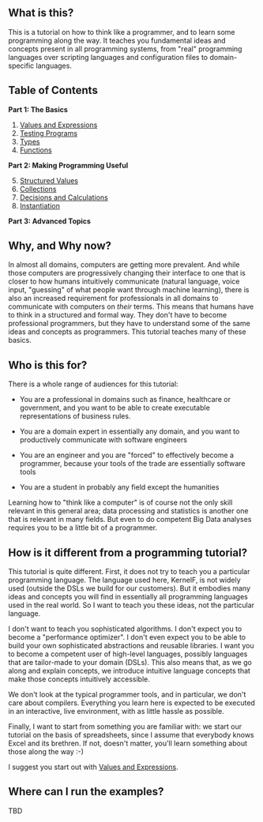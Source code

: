 ## What is this?

This is a tutorial on how to think like a programmer, and to learn some
programming along the way. It teaches you fundamental ideas and concepts
present in all programming systems, from "real" programming languages
over scripting languages and configuration files to domain-specific
languages.


## Table of Contents



**Part 1: The Basics**

1. [Values and Expressions](src/chapter01_values/index.md)
2. [Testing Programs](src/chapter02_testing/index.md)
3. [Types](src/chapter03_types/index.md)
4. [Functions](src/chapter04_functions/index.md)

**Part 2: Making Programming Useful**

5. [Structured Values](src/chapter05_structured/index.md)
6. [Collections](src/chapter06_collections/index.md)
7. [Decisions and Calculations](src/chapter07_decAndCalc/index.md)
8. [Instantiation](src/chapter08_instantiation/index.md)

**Part 3: Advanced Topics**



## Why, and Why now?

In almost all domains, computers are getting more prevalent. And while
those computers are progressively changing their interface to one that
is closer to how humans intuitively communicate (natural language, voice
input, "guessing" of what people want through machine learning), there
is also an increased requirement for professionals in all domains to
communicate with computers on _their_ terms. This means that humans have
to think in a structured and formal way. They don't have to become
professional programmers, but they have to understand some of the same
ideas and concepts as programmers. This tutorial teaches many of these
basics. 

## Who is this for?

There is a whole range of audiences for this tutorial:

* You are a professional in domains such as finance, healthcare or government, and
  you want to be able to create executable representations of business rules.
  
* You are a domain expert in essentially any domain, and you want to productively
  communicate with software engineers
  
* You are an engineer and you are "forced" to effectively become a programmer,
  because your tools of the trade are essentially software tools  

* You are a student in probably any field except the humanities

Learning how to "think like a computer" is of course not the only skill
relevant in this general area; data processing and statistics is another
one that is relevant in many fields. But even to do competent Big Data
analyses requires you to be a little bit of a programmer.


## How is it different from a programming tutorial?

This tutorial is quite different. First, it does not try to teach you a
particular programming language. The language used here, KernelF, is not
widely used (outside the DSLs we build for our customers). But it
embodies many ideas and concepts you will find in essentially all
programming languages used in the real world. So I want to teach you
these ideas, not the particular language.

I don't want to teach you sophisticated algorithms. I don't expect you
to become a "performance optimizer". I don't even expect you to be able
to build your own sophisticated abstractions and reusable libraries. I
want you to become a competent user of high-level languages, possibly
languages that are tailor-made to your domain (DSLs). This also means that,
as we go along and explain concepts, we introduce intuitive language 
concepts that make those concepts intuitively accessible. 

We don't look at the typical programmer tools, and in particular, we
don't care about compilers. Everything you learn here is expected to be
executed in an interactive, live environment, with as little hassle as
possible.

Finally, I want to start from something you are familiar with: we start
our tutorial on the basis of spreadsheets, since I assume that everybody
knows Excel and its brethren. If not, doesn't matter, you'll learn 
something about those along the way :-)

I suggest you start out with [Values and Expressions](src/chapter01_values/index.md).

## Where can I run the examples?

TBD

